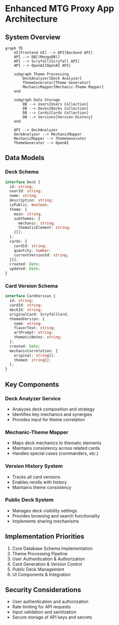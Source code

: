 # Enhanced MTG Proxy App Architecture

## System Overview

```mermaid
graph TD
    UI[Frontend UI] --> API[Backend API]
    API --> DB[(MongoDB)]
    API --> Scryfall[Scryfall API]
    API --> OpenAI[OpenAI API]
    
    subgraph Theme Processing
        DeckAnalyzer[Deck Analyzer]
        ThemeGenerator[Theme Generator]
        MechanicMapper[Mechanic-Theme Mapper]
    end
    
    subgraph Data Storage
        DB --> Users[Users Collection]
        DB --> Decks[Decks Collection]
        DB --> Cards[Cards Collection]
        DB --> Versions[Version History]
    end
    
    API --> DeckAnalyzer
    DeckAnalyzer --> MechanicMapper
    MechanicMapper --> ThemeGenerator
    ThemeGenerator --> OpenAI
```

## Data Models

### Deck Schema
```typescript
interface Deck {
  id: string;
  userId: string;
  name: string;
  description: string;
  isPublic: boolean;
  theme: {
    main: string;
    subthemes: {
      mechanic: string;
      thematicElement: string;
    }[];
  };
  cards: {
    cardId: string;
    quantity: number;
    currentVersionId: string;
  }[];
  created: Date;
  updated: Date;
}
```

### Card Version Schema
```typescript
interface CardVersion {
  id: string;
  cardId: string;
  deckId: string;
  originalCard: ScryfallCard;
  themedVersion: {
    name: string;
    flavorText: string;
    artPrompt: string;
    thematicNotes: string;
  };
  created: Date;
  mechanicCorrelation: {
    original: string[];
    themed: string[];
  };
}
```

## Key Components

### Deck Analyzer Service
- Analyzes deck composition and strategy
- Identifies key mechanics and synergies
- Provides input for theme correlation

### Mechanic-Theme Mapper
- Maps deck mechanics to thematic elements
- Maintains consistency across related cards
- Handles special cases (commanders, etc.)

### Version History System
- Tracks all card versions
- Enables rerolls with history
- Maintains theme consistency

### Public Deck System
- Manages deck visibility settings
- Provides browsing and search functionality
- Implements sharing mechanisms

## Implementation Priorities

1. Core Database Schema Implementation
2. Theme Processing Pipeline
3. User Authentication & Authorization
4. Card Generation & Version Control
5. Public Deck Management
6. UI Components & Integration

## Security Considerations

- User authentication and authorization
- Rate limiting for API requests
- Input validation and sanitization
- Secure storage of API keys and secrets